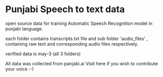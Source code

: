 # Punjabi Speech to text data
open source data for training Automatic Speech Recognition model in punjabi language.

each folder contains transcripts.txt file and sub folder 'audio_files' , containing raw text and corresponding audio files respectively.

verified data is may-3 (all 3 folders)


All data was collected from panjabi.ai 
Visit here if you wish to contribute your voice :-)
